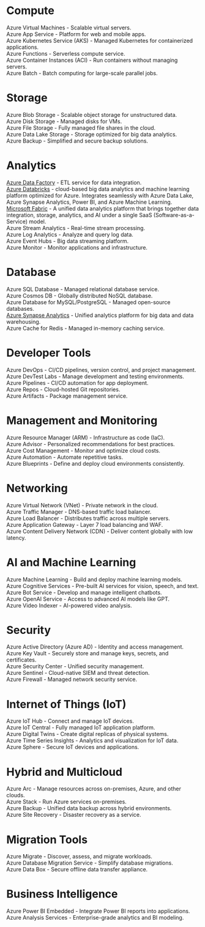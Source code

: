 # Compute  
Azure Virtual Machines - Scalable virtual servers.  
Azure App Service - Platform for web and mobile apps.  
Azure Kubernetes Service (AKS) - Managed Kubernetes for containerized applications.  
Azure Functions - Serverless compute service.  
Azure Container Instances (ACI) - Run containers without managing servers.  
Azure Batch - Batch computing for large-scale parallel jobs.  

# Storage  
Azure Blob Storage - Scalable object storage for unstructured data.  
Azure Disk Storage - Managed disks for VMs.  
Azure File Storage - Fully managed file shares in the cloud.  
Azure Data Lake Storage - Storage optimized for big data analytics.  
Azure Backup - Simplified and secure backup solutions.  

# Analytics  
[Azure Data Factory](https://github.com/vineetprasad19/Azure/blob/main/Azure%20Data%20Factory.md) - ETL service for data integration.  
[Azure Databricks](https://github.com/vineetprasad19/Azure/blob/main/Azure%20Databricks.md) - cloud-based big data analytics and machine learning platform optimized for Azure. Integrates seamlessly with Azure Data Lake, Azure Synapse Analytics, Power BI, and Azure Machine Learning.  
[Microsoft Fabric](https://github.com/vineetprasad19/Azure/blob/main/Azure%20Microsoft%20Fabric.md) - A unified data analytics platform that brings together data integration, storage, analytics, and AI under a single SaaS (Software-as-a-Service) model.  
Azure Stream Analytics - Real-time stream processing.  
Azure Log Analytics - Analyze and query log data.  
Azure Event Hubs - Big data streaming platform.  
Azure Monitor - Monitor applications and infrastructure.  

# Database  
Azure SQL Database - Managed relational database service.  
Azure Cosmos DB - Globally distributed NoSQL database.  
Azure Database for MySQL/PostgreSQL - Managed open-source databases.  
[Azure Synapse Analytics](https://github.com/vineetprasad19/Azure/blob/main/Azure%20Synapse%20Analytics.md) - Unified analytics platform for big data and data warehousing.  
Azure Cache for Redis - Managed in-memory caching service.  

# Developer Tools  
Azure DevOps - CI/CD pipelines, version control, and project management.  
Azure DevTest Labs - Manage development and testing environments.  
Azure Pipelines - CI/CD automation for app deployment.  
Azure Repos - Cloud-hosted Git repositories.  
Azure Artifacts - Package management service.  

# Management and Monitoring  
Azure Resource Manager (ARM) - Infrastructure as code (IaC).  
Azure Advisor - Personalized recommendations for best practices.  
Azure Cost Management - Monitor and optimize cloud costs.  
Azure Automation - Automate repetitive tasks.  
Azure Blueprints - Define and deploy cloud environments consistently.  

# Networking  
Azure Virtual Network (VNet) - Private network in the cloud.  
Azure Traffic Manager - DNS-based traffic load balancer.  
Azure Load Balancer - Distributes traffic across multiple servers.  
Azure Application Gateway - Layer 7 load balancing and WAF.  
Azure Content Delivery Network (CDN) - Deliver content globally with low latency.  

# AI and Machine Learning  
Azure Machine Learning - Build and deploy machine learning models.  
Azure Cognitive Services - Pre-built AI services for vision, speech, and text.  
Azure Bot Service - Develop and manage intelligent chatbots.  
Azure OpenAI Service - Access to advanced AI models like GPT.  
Azure Video Indexer - AI-powered video analysis.  

# Security  
Azure Active Directory (Azure AD) - Identity and access management.  
Azure Key Vault - Securely store and manage keys, secrets, and certificates.  
Azure Security Center - Unified security management.  
Azure Sentinel - Cloud-native SIEM and threat detection.  
Azure Firewall - Managed network security service.  

# Internet of Things (IoT)  
Azure IoT Hub - Connect and manage IoT devices.  
Azure IoT Central - Fully managed IoT application platform.  
Azure Digital Twins - Create digital replicas of physical systems.  
Azure Time Series Insights - Analytics and visualization for IoT data.  
Azure Sphere - Secure IoT devices and applications.  

# Hybrid and Multicloud  
Azure Arc - Manage resources across on-premises, Azure, and other clouds.  
Azure Stack - Run Azure services on-premises.  
Azure Backup - Unified data backup across hybrid environments.  
Azure Site Recovery - Disaster recovery as a service.  

# Migration Tools  
Azure Migrate - Discover, assess, and migrate workloads.  
Azure Database Migration Service - Simplify database migrations.  
Azure Data Box - Secure offline data transfer appliance.  

# Business Intelligence  
Azure Power BI Embedded - Integrate Power BI reports into applications.  
Azure Analysis Services - Enterprise-grade analytics and BI modeling.  
